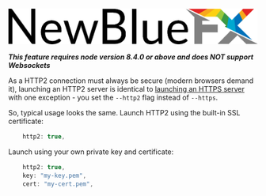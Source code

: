 ![NewBlueFX](img/NewBlueFX_logo.png)

***This feature requires node version 8.4.0 or above and does NOT support Websockets***

As a HTTP2 connection must always be secure (modern browsers demand it), launching an HTTP2 server is identical to [launching an HTTPS server](How-to-launch-a-secure-titler-node-server-HTTPS.md) with one exception - you set the `--http2` flag instead of `--https`.

So, typical usage looks the same. Launch HTTP2 using the built-in SSL certificate:

```js
    http2: true,
```

<!-- ```
$ ws --http2
``` -->

Launch using your own private key and certificate:

```js
    http2: true,
    key: "my-key.pem",
    cert: "my-cert.pem",
```

<!-- ```
$ ws --http2 --key my-key.pem --cert my-cert.pem
``` -->
